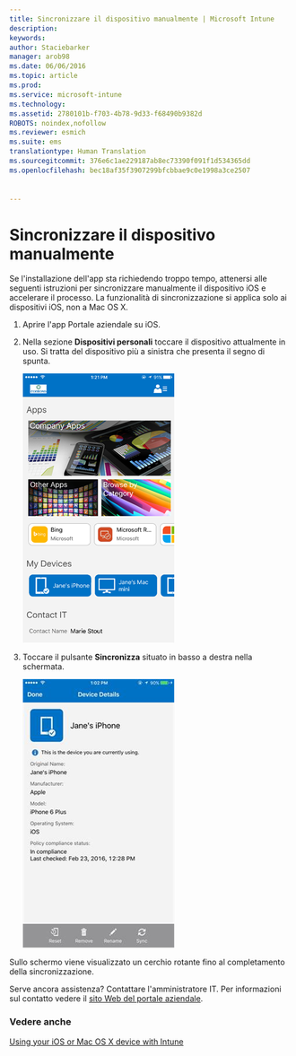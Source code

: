 ```yaml
---
title: Sincronizzare il dispositivo manualmente | Microsoft Intune
description: 
keywords: 
author: Staciebarker
manager: arob98
ms.date: 06/06/2016
ms.topic: article
ms.prod: 
ms.service: microsoft-intune
ms.technology: 
ms.assetid: 2780101b-f703-4b78-9d33-f68490b9382d
ROBOTS: noindex,nofollow
ms.reviewer: esmich
ms.suite: ems
translationtype: Human Translation
ms.sourcegitcommit: 376e6c1ae229187ab8ec73390f091f1d534365dd
ms.openlocfilehash: bec18af35f3907299bfcbbae9c0e1998a3ce2507


---
```



# Sincronizzare il dispositivo manualmente

Se l'installazione dell'app sta richiedendo troppo tempo, attenersi alle seguenti istruzioni per sincronizzare manualmente il dispositivo iOS e accelerare il processo. La funzionalità di sincronizzazione si applica solo ai dispositivi iOS, non a Mac OS X.

1. Aprire l'app Portale aziendale su iOS.

2. Nella sezione **Dispositivi personali** toccare il dispositivo attualmente in uso. Si tratta del dispositivo più a sinistra che presenta il segno di spunta.

    ![ios-sync-1-comp-portal-apps](./media/ios-sync-1-comp-portal-apps.png)

3.  Toccare il pulsante **Sincronizza** situato in basso a destra nella schermata.

    ![ios-sync-2-sync-button](./media/ios-sync-2-sync-button.png)

Sullo schermo viene visualizzato un cerchio rotante fino al completamento della sincronizzazione.

Serve ancora assistenza? Contattare l'amministratore IT. Per informazioni sul contatto vedere il [sito Web del portale aziendale](http://portal.manage.microsoft.com).

### Vedere anche
[Using your iOS or Mac OS X device with Intune](using-your-ios-or-mac-os-x-device-with-intune.md)


<!--HONumber=Jul16_HO3-->


